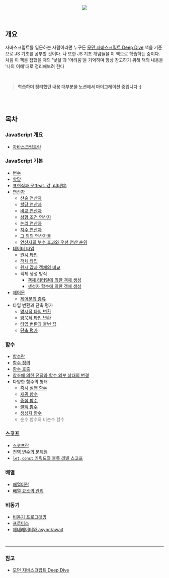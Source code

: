 
<p align="center" style="max-witdh: 80%"><img src="https://ifh.cc/g/51bxD8.png"></p>

<br>

## 개요

자바스크립트를 입문하는 사람이라면 누구든 [모던 자바스크립트 Deep Dive](http://www.yes24.com/Product/Goods/92742567) 책을 기준으로 JS 기초를 공부할 것이다. 나 또한 JS 기초 개념들을 이 책으로 학습하는 중이다. 처음 이 책을 접했을 때의 '낯섦'과 '어려움'을 기억하며 항상 참고하기 위해 책의 내용을 '나의 이해'대로 정리해보려 한다

<br>

> **학습하며 정리했던 내용 대부분을 노션에서 마이그레이션 중입니다 :)**

<br>
<br>

## 목차

### JavaScript 개요

- [자바스크립트란]()

### JavaScript 기본

- [변수](./JavaScript%20%EA%B8%B0%EB%B3%B8/변수.md)
- [할당]()
- [표현식과 문(feat. 값, 리터럴)]()
- [연산자]()
  - [산술 연산자]()
  - [할당 연산자]()
  - [비교 연산자]()
  - [삼항 조건 연산자]()
  - [논리 연산자]()
  - [지수 연산자]()
  - [그 외의 연산자들]()
  - [연산자의 부수 효과와 우선 연산 순위]()
- [데이터 타입]()
  - [원시 타입]()
  - [객체 타입]()
  - [원시 값과 객체의 비교]()
  - 객체 생성 방식
    - [객체 리터럴에 의한 객체 생성]()
    - [생성자 함수에 의한 객체 생성]()
- [제어문]()
  - [제어문의 종류]()
- 타입 변환과 단축 평가
  - [명시적 타입 변환]()
  - [암묵적 타입 변환]()
  - [타입 변환과 불변 값]()
  - [단축 평가]()

### 함수

- [함수란]()
- [함수 정의]()
- [함수 호출]()
- [참조에 의한 전달과 함수 외부 상태의 변경]()
- 다양한 함수의 형태
  - [즉시 실행 함수]()
  - [재귀 함수]()
  - [중첩 함수]()
  - [콜백 함수]()
  - [생성자 함수]()
  - <span style="color: grey">순수 함수와 비순수 함수</span>

### 스코프

- [스코프란]()
- [전역 변수의 문제점]()
- [`let`, `const` 키워드와 블록 레벨 스코프]()

### 배열

- [배열이란]()
- [배열 요소의 관리]()

### 비동기

- [비동기 프로그래밍]()
- [프로미스]()
- [제네레이터와 async/await]()

<br>

---

### 참고

- [모던 자바스크립트 Deep Dive](http://www.yes24.com/Product/Goods/92742567)
